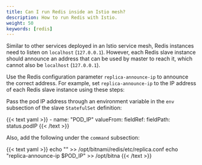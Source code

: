 ```yaml
---
title: Can I run Redis inside an Istio mesh?
description: How to run Redis with Istio.
weight: 50
keywords: [redis]
---
```


Similar to other services deployed in an Istio service mesh, Redis instances
need to listen on `localhost` (`127.0.0.1`). However, each Redis slave instance
should announce an address that can be used by master to reach it, which cannot
also be `localhost` (`127.0.0.1`).

Use the Redis configuration parameter `replica-announce-ip` to announce the
correct address.  For example, set `replica-announce-ip` to the IP address of
each Redis slave instance using these steps:

Pass the pod IP address through an environment variable in the `env` subsection
of the slave `StatefulSet` definition:

{{< text yaml >}}
    - name: "POD_IP"
      valueFrom:
        fieldRef:
          fieldPath: status.podIP
{{< /text >}}

Also, add the following under the `command` subsection:

{{< text yaml >}}
echo "" >> /opt/bitnami/redis/etc/replica.conf
echo "replica-announce-ip $POD_IP" >> /opt/bitna
{{< /text >}}
